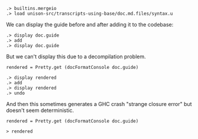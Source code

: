 
```ucm:hide
.> builtins.mergeio
.> load unison-src/transcripts-using-base/doc.md.files/syntax.u
```

We can display the guide before and after adding it to the codebase:

```ucm
.> display doc.guide
.> add
.> display doc.guide
```

But we can't display this due to a decompilation problem.

```unison
rendered = Pretty.get (docFormatConsole doc.guide)
```

```ucm
.> display rendered
.> add
.> display rendered
.> undo
```

And then this sometimes generates a GHC crash "strange closure error" but doesn't seem deterministic.

```unison
rendered = Pretty.get (docFormatConsole doc.guide)

> rendered
```
